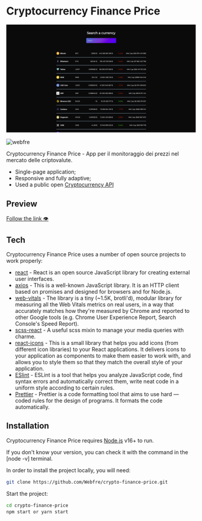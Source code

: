 # Cryptocurrency Finance Price

![Image alt](https://github.com/Webfre/crypto-finance-price/blob/main/src/assets/cryptotracker.png)

<p align="left"> <img src="https://komarev.com/ghpvc/?username=webfre&label=Profile%20views&color=0e75b6&style=flat" alt="webfre" /> </p>

Cryptocurrency Finance Price - App per il monitoraggio dei prezzi nel mercato delle criptovalute.

- Single-page application;
- Responsive and fully adaptive;
- Used a public open <a href="https://www.coingecko.com/en/api" target="_blank">Cryptocurrency API</a>

## Preview

<a href="https://webfre.github.io/clone-youtube/" target="_blank">Follow the link 👁</a>

## Tech

Cryptocurrency Finance Price uses a number of open source projects to work properly:

- [react](https://reactjs.org/) - React is an open source JavaScript library for creating external user interfaces.
- [axios](https://www.npmjs.com/package/axios) - This is a well-known JavaScript library. It is an HTTP client based on promises and designed for browsers and for Node.js.
- [web-vitals](https://www.npmjs.com/package/web-vitals) - The library is a tiny (~1.5K, brotli'd), modular library for measuring all the Web Vitals metrics on real users, in a way that accurately matches how they're measured by Chrome and reported to other Google tools (e.g. Chrome User Experience Report, Search Console's Speed Report).
- [scss-react](https://www.npmjs.com/package/scss-react) - A useful scss mixin to manage your media queries with charme.
- [react-icons](https://react-icons.github.io/react-icons/) - This is a small library that helps you add icons (from different icon libraries) to your React applications. It delivers icons to your application as components to make them easier to work with, and allows you to style them so that they match the overall style of your application.
- [ESlint](https://github.com/eslint/eslint) - ESLint is a tool that helps you analyze JavaScript code, find syntax errors and automatically correct them, write neat code in a uniform style according to certain rules.
- [Prettier](https://prettier.io/) - Prettier is a code formatting tool that aims to use hard — coded rules for the design of programs. It formats the code automatically.

## Installation

Cryptocurrency Finance Price requires [Node.js](https://nodejs.org/) v16+ to run.

If you don't know your version, you can check it with the command in the [node -v] terminal.

In order to install the project locally, you will need:

```sh
git clone https://github.com/Webfre/crypto-finance-price.git
```

Start the project:

```sh
cd crypto-finance-price
npm start or yarn start
```
